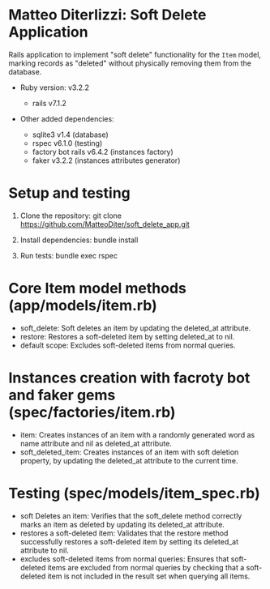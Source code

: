 # Matteo Diterlizzi: Soft Delete Application

Rails application to implement "soft delete" functionality for the `Item` model, marking records as "deleted" without physically removing them from the database.

- Ruby version: v3.2.2

  - rails v7.1.2

- Other added dependencies:
  - sqlite3 v1.4 (database)
  - rspec v6.1.0 (testing)
  - factory bot rails v6.4.2 (instances factory)
  - faker v3.2.2 (instances attributes generator)

# Setup and testing

1. Clone the repository:
   git clone https://github.com/MatteoDiter/soft_delete_app.git

2. Install dependencies:
   bundle install

3. Run tests:
   bundle exec rspec

# Core Item model methods (app/models/item.rb)

- soft_delete: Soft deletes an item by updating the deleted_at attribute.
- restore: Restores a soft-deleted item by setting deleted_at to nil.
- default scope: Excludes soft-deleted items from normal queries.

# Instances creation with facroty bot and faker gems (spec/factories/item.rb)

- item: Creates instances of an item with a randomly generated word as name attribute and nil as deleted_at attribute.
- soft_deleted_item: Creates instances of an item with soft deletion property, by updating the deleted_at attribute to the current time.

# Testing (spec/models/item_spec.rb)

- soft Deletes an item: Verifies that the soft_delete method correctly marks an item as deleted by updating its deleted_at attribute.
- restores a soft-deleted item: Validates that the restore method successfully restores a soft-deleted item by setting its deleted_at attribute to nil.
- excludes soft-deleted items from normal queries: Ensures that soft-deleted items are excluded from normal queries by checking that a soft-deleted item is not included in the result set when querying all items.
